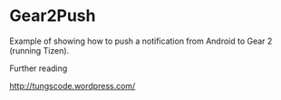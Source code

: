 Gear2Push
=========

Example of showing how to push a notification from Android to Gear 2 (running Tizen). 

Further reading

http://tungscode.wordpress.com/
